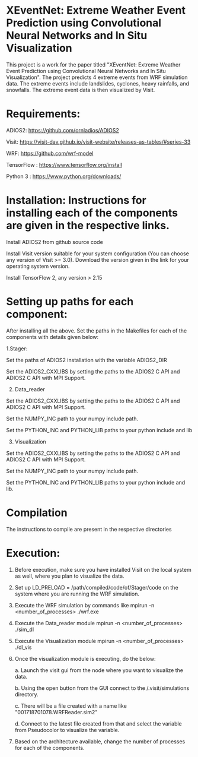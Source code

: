 # XEventNet: Extreme Weather Event Prediction using Convolutional Neural Networks and In Situ Visualization
This project is a work for the paper titled "XEventNet: Extreme Weather Event Prediction using Convolutional Neural Networks and In Situ Visualization". 
The project predicts 4 extreme events from WRF simulation data. The extreme events include landslides, cyclones, heavy rainfalls, and snowfalls. 
The extreme event data is then visualized by Visit.

# Requirements:
ADIOS2: https://github.com/ornladios/ADIOS2

Visit: https://visit-dav.github.io/visit-website/releases-as-tables/#series-33

WRF: https://github.com/wrf-model

TensorFlow : https://www.tensorflow.org/install

Python 3 : https://www.python.org/downloads/

# Installation: Instructions for installing each of the components are given in the respective links.
Install ADIOS2 from github source code

Install Visit version suitable for your system configuration (You can choose any version of Visit >= 3.0). Download the version given in the link for your operating system version.

Install TensorFlow 2, any version > 2.15

# Setting up paths for each component:
After installing all the above. Set the paths in the Makefiles for each of the components with details given below:

1.Stager:

Set the paths of ADIOS2 installation with the variable ADIOS2_DIR

Set the ADIOS2_CXXLIBS by setting the paths to the ADIOS2 C API and ADIOS2 C API with MPI Support.

2. Data_reader

Set the ADIOS2_CXXLIBS by setting the paths to the ADIOS2 C API and ADIOS2 C API with MPI Support.

Set the NUMPY_INC path to your numpy include path.

Set the PYTHON_INC and PYTHON_LIB paths to your python include and lib

3. Visualization
   
Set the ADIOS2_CXXLIBS by setting the paths to the ADIOS2 C API and ADIOS2 C API with MPI Support.

Set the NUMPY_INC path to your numpy include path.

Set the PYTHON_INC and PYTHON_LIB paths to your python include and lib.

# Compilation

The instructions to compile are present in the respective directories

# Execution:
1. Before execution, make sure you have installed Visit on the local system as well, where you plan to visualize the data.
   
2. Set up LD_PRELOAD = /path/compiled/code/of/Stager/code on the system where you are running the WRF simulation.
   
3. Execute the WRF simulation by commands like mpirun -n <number_of_processes> ./wrf.exe
 
4. Execute the Data_reader module mpirun -n <number_of_processes> ./sim_dl
 
5. Execute the Visualization module mpirun -n <number_of_processes> ./dl_vis
6. Once the visualization module is executing, do the below:
   
	a. Launch the visit gui from the node where you want to visualize the data.

	b. Using the open button from the GUI connect to the /.visit/simulations directory.

	c. There will be a file created with a name like "001718701078.WRFReader.sim2"

	d. Connect to the latest file created from that and select the variable from Pseudocolor to visualize the variable.
    
7. Based on the architecture available, change the number of processes for each of the components.
